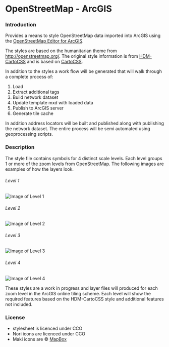 # OpenStreetMap - ArcGIS

### Introduction

Provides a means to style OpenStreetMap data imported into ArcGIS using the [OpenStreetMap Editor for ArcGIS](http://www.esri.com/software/arcgis/extensions/openstreetmap).

The styles are based on the humanitarian theme from http://openstreetmap.org/. The original style information is from [HDM-CartoCSS](https://github.com/hotosm/HDM-CartoCSS) and is based on [CartoCSS](https://github.com/mapbox/carto).

In addition to the styles a work flow will be generated that will walk through a complete process of:
1. Load
2. Extract additional tags
3. Build network dataset
4. Update template mxd with loaded data
5. Publish to ArcGIS server
6. Generate tile cache

In addition address locators will be built and published along with publishing the network dataset. The entire process will be semi automated using geoprocessing scripts.


### Description

The style file contains symbols for 4 distinct scale levels. Each level groups 1 or more of the zoom levels from OpenStreetMap. The following images are examples of how the layers look.
###### Level 1
![Image of Level 1](https://github.com/daveb1034/OpenStreetMap-ArcGIS/blob/master/images/Zoom1.PNG)

###### Level 2
![Image of Level 2](https://github.com/daveb1034/OpenStreetMap-ArcGIS/blob/master/images/Zoom2.PNG)

###### Level 3
![Image of Level 3](https://github.com/daveb1034/OpenStreetMap-ArcGIS/blob/master/images/Zoom3.PNG)

###### Level 4
![Image of Level 4](https://github.com/daveb1034/OpenStreetMap-ArcGIS/blob/master/images/Zoom4.PNG)

These styles are a work in progress and layer files will produced for each zoom level in the ArcGIS online tiling scheme. Each level will show the required features based on the HDM-CartoCSS style and additional features not included.


### License

- stylesheet is licenced under CCO
- Nori icons are licenced under CCO
- Maki icons are © [MapBox](https://www.mapbox.com/maki/)

